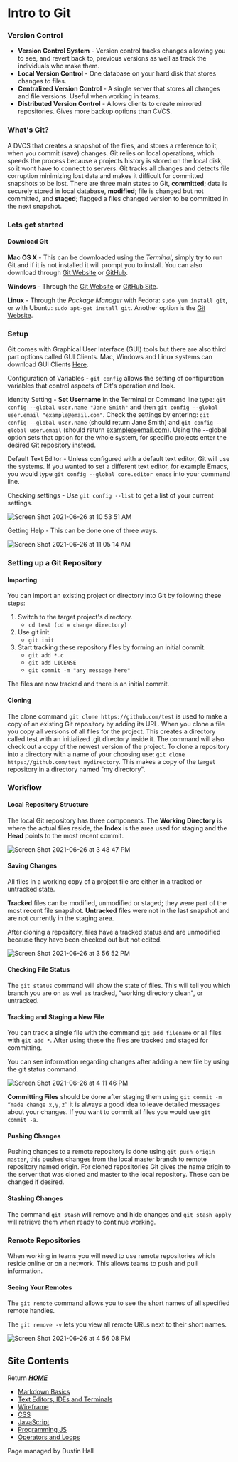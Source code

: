 # Intro to Git
### Version Control 

* **Version Control System** - Version control tracks changes allowing you to see, and revert back to, previous versions as well as track the individuals who make them.
* **Local Version Control** - One database on your hard disk that stores changes to files.
* **Centralized Version Control** - A single server that stores all changes and file versions. Useful when working in teams.
* **Distributed Version Control** - Allows clients to create mirrored repositories. Gives more backup options than CVCS.

### What's Git?
A DVCS that creates a snapshot of the files, and stores a reference to it, when you commit (save) changes. Git relies on local operations, which speeds the process because a projects history is stored on the local disk, so it wont have to connect to servers. Git tracks all changes and detects file corruption minimizing lost data and makes it difficult for committed snapshots to be lost. There are three main states to Git, **committed**; data is securely stored in local database, **modified**; file is changed but not committed, and **staged**; flagged a files changed version to be committed in the next snapshot.

### Lets get started
#### Download Git

**Mac OS X** - This can be downloaded using the *Terminal*, simply try to run Git and if it is not installed it will prompt you to install. You can also download through [Git Website](http://git-scm.com/download/mac) or [GitHub](http://mac.github.com). 

**Windows** - Through the [Git Website](http://git-scm.com/download/win) or [GitHub Site](http://windows.github.com/).

**Linux** - Through the *Package Manager* with Fedora: `sudo yum install git`, or with Ubuntu: `sudo apt-get install git`. Another option is the [Git Website](http://git-scm.com/download/linux).

### Setup

Git comes with Graphical User Interface (GUI) tools but there are also third part options called GUI Clients. Mac, Windows and Linux systems can download GUI Clients [Here](https://git-scm.com/downloads/guis).

Configuration of Variables - `git config` allows the setting of configuration variables that control aspects of Git's operation and look. 

Identity Setting - **Set Username** In the Terminal or Command line type: `git config --global user.name "Jane Smith"` and then `git config --global user.email "example@email.com"`. Check the settings by entering: `git config --global user.name` (should return Jane Smith) and `git config --global user.email` (should return example@email.com). Using the --global option sets that option for the whole system, for specific projects enter the desired Git repository instead.  

Default Text Editor - Unless configured with a default text editor, Git will use the systems. If you wanted to set a different text editor, for example Emacs, you would type `git config --global core.editor emacs` into your command line.  

Checking settings - Use `git config --list` to get a list of your current settings. 

![Screen Shot 2021-06-26 at 10 53 51 AM](https://user-images.githubusercontent.com/84751034/123517003-ee6f0f80-d66c-11eb-9f71-f715f5e33b2d.png)

Getting Help - This can be done one of three ways.

![Screen Shot 2021-06-26 at 11 05 14 AM](https://user-images.githubusercontent.com/84751034/123517346-71449a00-d66e-11eb-90b4-3d0312b0f9fc.png)

### Setting up a Git Repository
#### Importing 

You can import an existing project or directory into Git by following these steps:

1. Switch to the target project's directory. 
   - `cd test (cd = change directory)`
2. Use git init.
   - `git init`
3. Start tracking these repository files by forming an initial commit.
   - `git add *.c`
   - `git add LICENSE`
   - `git commit -m "any message here"`

The files are now tracked and there is an initial commit. 

#### Cloning

The clone command `git clone https://github.com/test` is used to make a copy of an existing Git repository by adding its URL. When you clone a file you copy all versions of all files for the project. This creates a directory called test with an initialized .git directory inside it. The command will also check out a copy of the newest version of the project. To clone a repository into a directory with a name of your choosing use: `git clone https://github.com/test mydirectory`. This makes a copy of the target repository in a directory named "my directory".  

### Workflow
#### Local Repository Structure

The local Git repository has three components. The **Working Directory** is where the actual files reside, the **Index** is the area used for staging and the **Head** points to the most recent commit.

![Screen Shot 2021-06-26 at 3 48 47 PM](https://user-images.githubusercontent.com/84751034/123524118-1de64200-d696-11eb-9d02-bef312da53dd.png)

#### Saving Changes 

All files in a working copy of a project file are either in a tracked or untracked state. 

**Tracked** files can be modified, unmodified or staged; they were part of the most recent file snapshot. **Untracked** files were not in the last snapshot and are not currently in the staging area. 

After cloning a repository, files have a tracked status and are unmodified because they have been checked out but not edited. 

![Screen Shot 2021-06-26 at 3 56 52 PM](https://user-images.githubusercontent.com/84751034/123524287-32770a00-d697-11eb-8c3c-ce8f55cee553.png)

#### Checking File Status

The `git status` command will show the state of files. This will tell you which branch you are on as well as tracked, "working directory clean", or untracked.  

#### Tracking and Staging a New File 

You can track a single file with the command `git add filename` or all files with `git add *`. After using these the files are tracked and staged for committing.  

You can see information regarding changes after adding a new file by using the git status command. 

![Screen Shot 2021-06-26 at 4 11 46 PM](https://user-images.githubusercontent.com/84751034/123524573-4f144180-d699-11eb-952a-f506c7f84f34.png)

**Committing Files** should be done after staging them using `git commit -m “made change x,y,z”` it is always a good idea to leave detailed messages about your changes. If you want to commit all files you would use `git commit -a`.

#### Pushing Changes 

Pushing changes to a remote repository is done using `git push origin master`, this pushes changes from the local master branch to remote repository named origin. For cloned repositories Git gives the name origin to the server that was cloned and master to the local repository. These can be changed if desired.

#### Stashing Changes

The command `git stash` will remove and hide changes and `git stash apply` will retrieve them when ready to continue working. 

### Remote Repositories

When working in teams you will need to use remote repositories which reside online or on a network. This allows teams to push and pull information. 

#### Seeing Your Remotes

The `git remote` command allows you to see the short names of all specified remote handles. 

The `git remove -v` lets you view all remote URLs next to their short names. 

![Screen Shot 2021-06-26 at 4 56 08 PM](https://user-images.githubusercontent.com/84751034/123525539-7b32c100-d69f-11eb-8edf-c6ed761f21fa.png)




## Site Contents 
Return [**_HOME_**](https://DustinHall.github.io/reading-notes)
* [Markdown Basics](https://dustinhall.github.io/reading-notes/markdown)
* [Text Editors, IDEs and Terminals](https://dustinhall.github.io/reading-notes/text-editor)
* [Wireframe](https://dustinhall.github.io/reading-notes/wireframe-html)
* [CSS](https://dustinhall.github.io/reading-notes/css)
* [JavaScript](https://dustinhall.github.io/reading-notes/javascript)
* [Programming JS](https://dustinhall.github.io/reading-notes/programming-with-javascript) 
* [Operators and Loops](http://dustinhall.github.io/reading-notes/operators-loops)

<footer>
    <p> Page managed by Dustin Hall </p> 
</footer>
